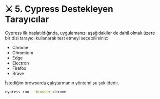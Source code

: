 # ⚔ 5. Cypress Destekleyen Tarayıcılar

Cypress ilk başlatıldığında, uygulamanızı aşağıdakiler de dahil olmak üzere bir dizi tarayıcı kullanarak test etmeyi seçebilirsiniz:

* Chrome
* Chromium
* Edge
* Electron
* Firefox
* Brave

İstediğim browserda çalıştarmanın yöntemi şu şekildedir.

```bash
cypress run --browser chrome
```

